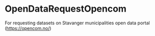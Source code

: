# OpenDataRequestOpencom
For requesting datasets on Stavanger municipalities open data portal (https://opencom.no/)

